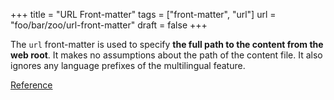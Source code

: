 +++
title = "URL Front-matter"
tags = ["front-matter", "url"]
url = "foo/bar/zoo/url-front-matter"
draft = false
+++

The `url` front-matter is used to specify **the full path to the
content from the web root**. It makes no assumptions about the path of
the content file. It also ignores any language prefixes of the
multilingual feature.

[Reference](https://gohugo.io/content-management/front-matter/#predefined)
